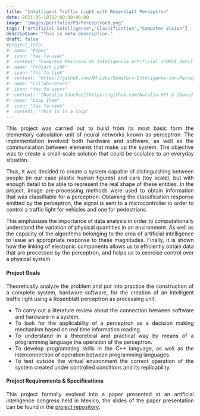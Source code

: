 ```yaml
---
title: "Intelligent Traffic Light with Rosenblatt Perceptron"
date: 2021-05-18T12:00:00+06:00
image: "images/portfolio/P3/Perceptron3.png"
tags: ["Artificial Intelligence","Classification","Computer Vision"]
description: "This is meta description."
draft: false
#project_info:
#- name: "Paper"
#  icon: "fas fa-user"
#  content: "Congreso Mexicano de Inteligencia Artificial (COMIA 2021)"
#- name: "Project Link"
#  icon: "fas fa-link"
#  content: "https://github.com/NM-Labs/Semaforo-Inteligente-Con-Perceptron"
#- name: "Collaborators"
#  icon: "fas fa-users"
#  content: "[Natalia Sánchez](https://github.com/Natalia-SP) & [David Tinoco](https://orcid.org/0000-0002-1919-7451)"
#- name: "Loop Item"
#  icon: "fas fa-redo"
#  content: "This is in a loop"
---
```

<div style="text-align: justify">

This project was carried out to build from its most basic form the elementary calculation unit of neural networks known as perceptron. The implementation involved both hardware and software, as well as the communication between elements that make up the system. The objective was to create a small-scale solution that could be scalable to an everyday situation.

Thus, it was decided to create a system capable of distinguishing between people (in our case plastic human figures) and cars (toy scale), but with enough detail to be able to represent the real shape of these entities. In the project, image pre-processing methods were used to obtain information that was classifiable for a perceptron. Obtaining the classification response emitted by the perceptron, the signal is sent to a microcontroller in order to control a traffic light for vehicles and one for pedestrians.

This emphasizes the importance of data analysis in order to computationally understand the variation of physical quantities in an environment. As well as the capacity of the algorithms belonging to the area of artificial intelligence to issue an appropriate response to these magnitudes. Finally, it is shown how the linking of electronic components allows us to efficiently obtain data that are processed by the perceptron, and helps us to exercise control over a physical system.


#### Project Goals

Theoretically analyze the problem and put into practice the construction of a complete system, hardware-software, for the creation of an intelligent traffic light using a Rosenblatt perceptron as processing unit.

- To carry out a literature review about the connection between software and hardware in a system.
- To look for the applicability of a perceptron as a decision making mechanism based on real time information reading.
- To understand in a theoretical and practical way by means of a programming language the operation of the perceptron.
- To develop programming skills in the C++ language, as well as the interconnection of operation between programming languages.
- To test outside the virtual environment the correct operation of the system created under controlled conditions and its replicability.


#### Project Requirements & Specifications

This project formally evolved into a paper presented at an artificial intelligence congress held in Mexico, the slides of the paper presentation can be found in the [project repository](https://github.com/NM-Labs/Semaforo-Inteligente-Con-Perceptron). </div>
